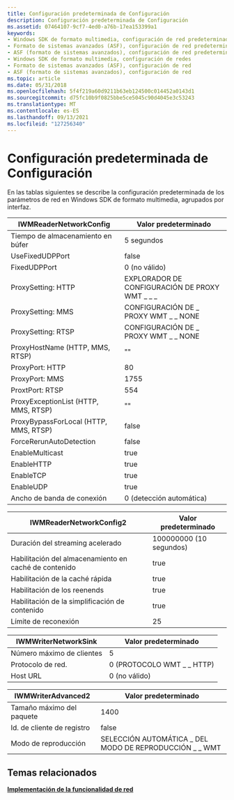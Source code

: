 ```yaml
---
title: Configuración predeterminada de Configuración
description: Configuración predeterminada de Configuración
ms.assetid: 07464107-9cf7-4ed0-a76b-17ea153399a1
keywords:
- Windows SDK de formato multimedia, configuración de red predeterminada
- Formato de sistemas avanzados (ASF), configuración de red predeterminada
- ASF (formato de sistemas avanzados), configuración de red predeterminada
- Windows SDK de formato multimedia, configuración de redes
- Formato de sistemas avanzados (ASF), configuración de red
- ASF (formato de sistemas avanzados), configuración de red
ms.topic: article
ms.date: 05/31/2018
ms.openlocfilehash: 5f4f219a60d9211b63eb124500c014452a0143d1
ms.sourcegitcommit: d75fc10b9f0825bbe5ce5045c90d4045e3c53243
ms.translationtype: MT
ms.contentlocale: es-ES
ms.lasthandoff: 09/13/2021
ms.locfileid: "127256340"
---
```

# <a name="default-networking-settings"></a>Configuración predeterminada de Configuración

En las tablas siguientes se describe la configuración predeterminada de los parámetros de red en Windows SDK de formato multimedia, agrupados por interfaz.



| IWMReaderNetworkConfig                | Valor predeterminado              |
|---------------------------------------|------------------------------|
| Tiempo de almacenamiento en búfer                        | 5 segundos                    |
| UseFixedUDPPort                       | false                        |
| FixedUDPPort                          | 0 (no válido)                |
| ProxySetting: HTTP                    | EXPLORADOR DE CONFIGURACIÓN DE PROXY WMT \_ \_ \_ |
| ProxySetting: MMS                     | CONFIGURACIÓN DE \_ PROXY WMT \_ \_ NONE    |
| ProxySetting: RTSP                    | CONFIGURACIÓN DE \_ PROXY WMT \_ \_ NONE    |
| ProxyHostName (HTTP, MMS, RTSP)       | ""                           |
| ProxyPort: HTTP                       | 80                           |
| ProxyPort: MMS                        | 1755                         |
| ProxtPort: RTSP                       | 554                          |
| ProxyExceptionList (HTTP, MMS, RTSP)  | ""                           |
| ProxyBypassForLocal (HTTP, MMS, RTSP) | false                        |
| ForceRerunAutoDetection               | false                        |
| EnableMulticast                       | true                         |
| EnableHTTP                            | true                         |
| EnableTCP                             | true                         |
| EnableUDP                             | true                         |
| Ancho de banda de conexión                  | 0 (detección automática)              |



 



| IWMReaderNetworkConfig2        | Valor predeterminado        |
|--------------------------------|------------------------|
| Duración del streaming acelerado | 100000000 (10 segundos) |
| Habilitación del almacenamiento en caché de contenido         | true                   |
| Habilitación de la caché rápida              | true                   |
| Habilitación de los reenends                 | true                   |
| Habilitación de la simplificación de contenido        | true                   |
| Límite de reconexión                | 25                     |



 



| IWMWriterNetworkSink | Valor predeterminado         |
|----------------------|-------------------------|
| Número máximo de clientes      | 5                       |
| Protocolo de red.     | 0 (PROTOCOLO WMT \_ \_ HTTP) |
| Host URL             | 0 (no válido)           |



 



| IWMWriterAdvanced2  | Valor predeterminado             |
|---------------------|-----------------------------|
| Tamaño máximo del paquete | 1400                        |
| Id. de cliente de registro       | false                       |
| Modo de reproducción           | SELECCIÓN AUTOMÁTICA \_ DEL MODO DE REPRODUCCIÓN \_ \_ WMT |



 

## <a name="related-topics"></a>Temas relacionados

<dl> <dt>

[**Implementación de la funcionalidad de red**](implementing-network-functionality.md)
</dt> </dl>

 

 




